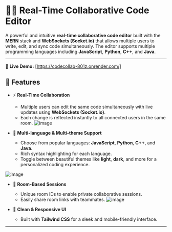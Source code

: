 # 🧑‍💻 Real-Time Collaborative Code Editor

A powerful and intuitive **real-time collaborative code editor** built with the **MERN** stack and **WebSockets (Socket.io)** that allows multiple users to write, edit, and sync code simultaneously. The editor supports multiple programming languages including **JavaScript**, **Python**, **C++**, and **Java**.

---
🔗 **Live Demo:** [https://codecollab-801z.onrender.com/]
## 🚀 Features

- ⚡ **Real-Time Collaboration**
  - Multiple users can edit the same code simultaneously with live updates using **WebSockets (Socket.io)**.
  - Each change is reflected instantly to all connected users in the same room.
    ![image](https://github.com/user-attachments/assets/26e8cfef-eade-457e-9fe0-441d30a54614)



- 🧠 **Multi-language & Multi-theme Support**
  - Choose from popular languages: **JavaScript**, **Python**, **C++**, and **Java**.
  - Rich syntax highlighting for each language.
  - Toggle between beautiful themes like **light**, **dark**, and more for a personalized coding experience.

![image](https://github.com/user-attachments/assets/d12dcd91-4086-4d98-b6de-fd593e8df712)

- 🔐 **Room-Based Sessions**
  - Unique room IDs to enable private collaborative sessions.
  - Easily share room links with teammates.
![image](https://github.com/user-attachments/assets/b800abac-666f-432e-8432-5b26f2a72d92)

- 🎨 **Clean & Responsive UI**
  - Built with **Tailwind CSS** for a sleek and mobile-friendly interface.

---



